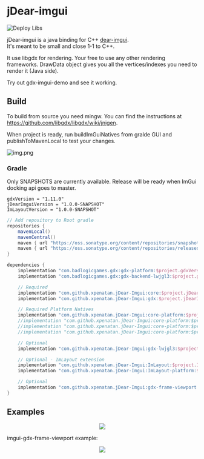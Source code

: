 # jDear-imgui
![Deploy Libs](https://github.com/xpenatan/jDear-imgui/workflows/Deploy%20Libs/badge.svg)

jDear-imgui is a java binding for C++ [dear-imgui](https://github.com/ocornut/imgui). <br>
It's meant to be small and close 1-1 to C++. 

It use libgdx for rendering. Your free to use any other rendering frameworks. DrawData object gives you all the vertices/indexes you need to render it (Java side). 

Try out gdx-imgui-demo and see it working.


## Build

To build from source you need mingw. You can find the instructions at https://github.com/libgdx/libgdx/wiki/jnigen.

When project is ready, run buildImGuiNatives from gralde GUI and publishToMavenLocal to test your changes.

![img.png](https://i.imgur.com/a1MyyzF.png)

### Gradle

Only SNAPSHOTS are currently available. Release will be ready when ImGui docking api goes to master.

    gdxVersion = "1.11.0"
    jDearImguiVersion = "1.0.0-SNAPSHOT"
    ImLayoutVersion = "1.0.0-SNAPSHOT"

```groovy
// Add repository to Root gradle
repositories {
    mavenLocal()
    mavenCentral()
    maven { url "https://oss.sonatype.org/content/repositories/snapshots/" }
    maven { url "https://oss.sonatype.org/content/repositories/releases/" }
}

dependencies {
    implementation "com.badlogicgames.gdx:gdx-platform:$project.gdxVersion:natives-desktop"
    implementation "com.badlogicgames.gdx:gdx-backend-lwjgl3:$project.gdxVersion"

    // Required
    implementation "com.github.xpenatan.jDear-Imgui:core:$project.jDearImguiVersion"
    implementation "com.github.xpenatan.jDear-Imgui:gdx:$project.jDearImguiVersion"

    // Required Platform Natives
    implementation "com.github.xpenatan.jDear-Imgui:core-platform:$project.jDearImguiVersion:natives-desktop"
    //implementation "com.github.xpenatan.jDear-Imgui:core-platform:$project.jDearImguiVersion:natives-android"
    //implementation "com.github.xpenatan.jDear-Imgui:core-platform:$project.jDearImguiVersion:natives-ios"
    //implementation "com.github.xpenatan.jDear-Imgui:core-platform:$project.jDearImguiVersion:natives-teavm"

    // Optional
    implementation "com.github.xpenatan.jDear-Imgui:gdx-lwjgl3:$project.jDearImguiVersion"

    // Optional - ImLayout extension
    implementation "com.github.xpenatan.jDear-Imgui:ImLayout:$project.ImLayoutVersion"
    implementation "com.github.xpenatan.jDear-Imgui:ImLayout-platform:$project.ImLayoutVersion:natives-desktop"

    // Optional
    implementation "com.github.xpenatan.jDear-Imgui:gdx-frame-viewport:$project.jDearImguiVersion"
}
```

## Examples
<p align="center"><img src="https://i.imgur.com/ekZu3lS.png"/></p>
imgui-gdx-frame-viewport example:
<p align="center"><img src="https://i.imgur.com/rXk4Aq0.gif"/></p>